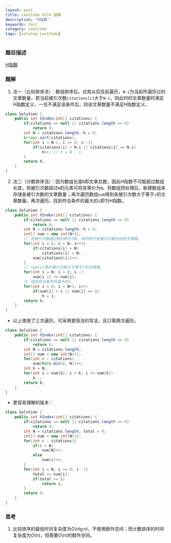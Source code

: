 ```yaml
---
layout: post
title: LeetCode 0274 题解
description: "H指数"
keywords: test
category: LeetCode
tags: [solving LeetCode]
---
```


### 题目描述
[H指数](https://leetcode-cn.com/problems/h-index/)

### 题解
1. 法一（比较排序法）：数组排序后，对其从后往前遍历，`N-i`为当前所遍历过的文章数量，若当前被引次数`citations[i]`大于`N-i`，则此时的文章数量时满足H指数定义，一旦不满足该条件后，则该文章数量不满足H指数定义。
```java
class Solution {
    public int hIndex(int[] citations) {
        if(citations == null || citations.length == 0)
            return 0;
        int N = citations.length, h = 0; 
        Arrays.sort(citations);
        for(int i = N-1; i >= 0; i--){
            if(citations[i] > N-i || citations[i] == N-i)
                h++; // h = N - i;
        }
        return h;
    }
}
```
2. 法二（计数排序法）：因为数组长度`N`即文章总数，因此H指数不可能超过数组长度，则被引次数超过`N`的元素可将其等价为`N`。将数组预处理后，新建数组来存储各被引次数的文章数量；再次遍历数组`num`得到各被引次数大于等于`i`的文章数量。再次遍历，找到符合条件的最大的`i`即为H指数。
```java
class Solution {
    public int hIndex(int[] citations) {
        if(citations == null || citations.length == 0)
            return 0;
        int N = citations.length, h = 0; 
        int[] num = new int[N+1];
        // 将被引次数超过N的等价为N，同时统计各被引次数对应的文章数。
        for(int i = 0; i < N; i++){
            if(citations[i] > N)
                citations[i] = N;
            num[citations[i]]++;
        }
        // num[i]表示被引次数大于等于i的文章数。
        for(int i = N; i > 0; i--)
            num[i-1] += num[i];
        // 找到符合条件的最大的i。
        for(int i = 0; i < N+1; i++)
            if(num[i] > i || num[i] == i)
                h = i;
        return h;
    }
}
```
* 以上使用了三次遍历，可采用更简洁的写法，且只需两次遍历。
```java
class Solution {
    public int hIndex(int[] citations) {
        if(citations == null || citations.length == 0)
            return 0;
        int N = citations.length; 
        int[] num = new int[N+1];
        for(int c : citations)
            num[Math.min(c, N)]++;
        int k = N;
        for(int i = num[k]; i < k; i += num[k])
            k--;
        return k;
    }
}
```
* 更容易理解的版本：
```java
class Solution {
    public int hIndex(int[] citations) {
        if(citations == null || citations.length == 0)
            return 0;
        int N = citations.length, total = 0;
        int[] num = new int[N+1];
        for(int c : citations){
            if(c > N)
                num[N]++;
            else
                num[c]++;
        }
        for(int i = N; i >= 0; i--){
            total += num[i];
            if(total >= i)
                return i;
        }
        return 0;
    }
}
```

### 思考
1. 比较排序的最低时间复杂度为$O(n\lg n)$，不使用额外空间；而计数排序的时间复杂度为$O(n)$，但需要$O(n)$的额外空间。